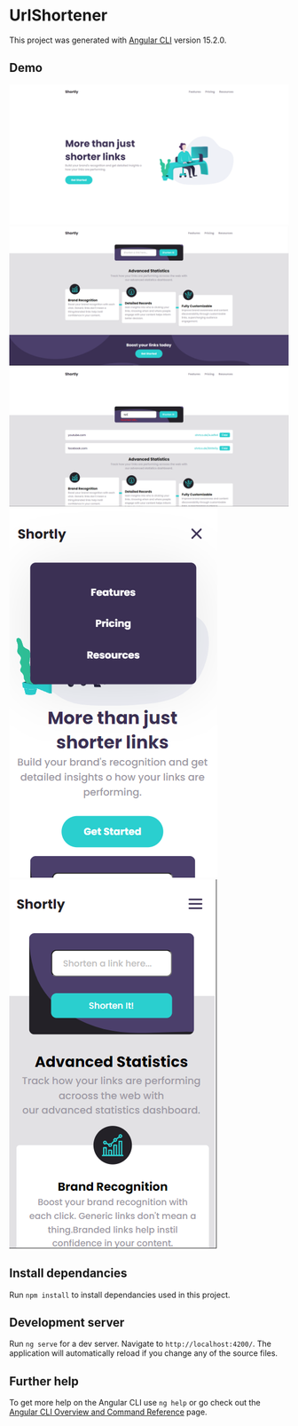 # UrlShortener

This project was generated with [Angular CLI](https://github.com/angular/angular-cli) version 15.2.0.

## Demo 

<img src="src/assets/home.png">

<img src="src/assets/shorten.png">

<img src="src/assets/shorted.png">

<img src="src/assets/mobile1.png" style="display: inline">

<img src="src/assets/mobile2.png">

## Install dependancies

Run `npm install` to install dependancies used in this project.

## Development server

Run `ng serve` for a dev server. Navigate to `http://localhost:4200/`. The application will automatically reload if you change any of the source files.

## Further help

To get more help on the Angular CLI use `ng help` or go check out the [Angular CLI Overview and Command Reference](https://angular.io/cli) page.
